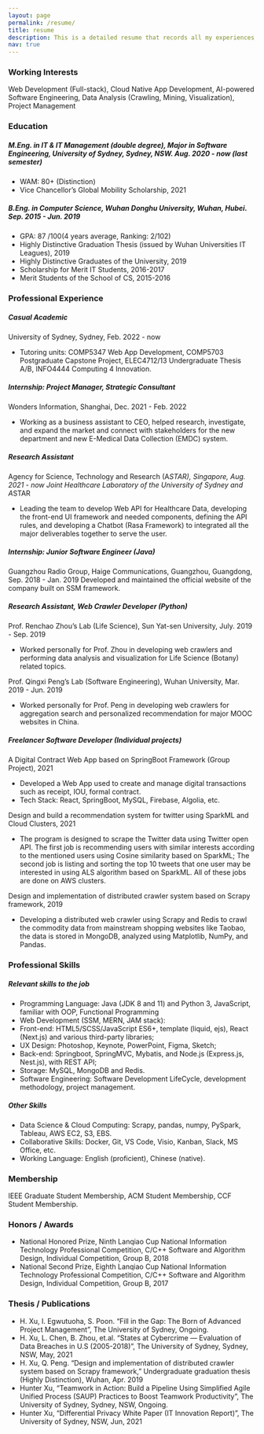 ```yaml
---
layout: page
permalink: /resume/
title: resume
description: This is a detailed resume that records all my experiences, for simplified one, please download the PDF version.
nav: true
---
```


### Working Interests

Web Development (Full-stack), Cloud Native App Development, AI-powered Software Engineering, Data Analysis (Crawling, Mining, Visualization), Project Management

### Education

##### M.Eng. in IT & IT Management (double degree), Major in Software Engineering, University of Sydney, Sydney, NSW. Aug. 2020 - now (last semester)
- WAM: 80+ (Distinction)
- Vice Chancellor’s Global Mobility Scholarship, 2021

##### B.Eng. in Computer Science, Wuhan Donghu University, Wuhan, Hubei. Sep. 2015 - Jun. 2019
- GPA: 87 /100(4 years average, Ranking: 2/102)
- Highly Distinctive Graduation Thesis (issued by Wuhan Universities IT Leagues), 2019
- Highly Distinctive Graduates of the University, 2019
- Scholarship for Merit IT Students, 2016-2017
- Merit Students of the School of CS, 2015-2016

### Professional Experience
##### Casual Academic
University of Sydney, Sydney, Feb. 2022 - now
- Tutoring units: COMP5347 Web App Development, COMP5703 Postgraduate Capstone Project, ELEC4712/13 Undergraduate Thesis A/B, INFO4444 Computing 4 Innovation.

##### Internship: Project Manager, Strategic Consultant
Wonders Information, Shanghai, Dec. 2021 - Feb. 2022
- Working as a business assistant to CEO, helped research, investigate, and expand the market and connect with stakeholders for the new department and new E-Medical Data Collection (EMDC) system. 

##### Research Assistant
Agency for Science, Technology and Research (A*STAR), Singapore, Aug. 2021 - now
Joint Healthcare Laboratory of the University of Sydney and A*STAR
- Leading the team to develop Web API for Healthcare Data, developing the front-end UI framework and needed components, defining the API rules, and developing a Chatbot (Rasa Framework) to integrated all the major deliverables together to serve the user.

##### Internship: Junior Software Engineer (Java)
Guangzhou Radio Group, Haige Communications, Guangzhou, Guangdong, Sep. 2018 - Jan. 2019
Developed and maintained the official website of the company built on SSM framework.

##### Research Assistant, Web Crawler Developer (Python)
Prof. Renchao Zhou’s Lab (Life Science), Sun Yat-sen University, July. 2019 - Sep. 2019
- Worked personally for Prof. Zhou in developing web crawlers and performing data analysis and visualization for Life Science (Botany) related topics.

Prof. Qingxi Peng’s Lab (Software Engineering), Wuhan University, Mar. 2019 - Jun. 2019
- Worked personally for Prof. Peng in developing web crawlers for aggregation search and personalized recommendation for major MOOC websites in China.

##### Freelancer Software Developer (Individual projects)
A Digital Contract Web App based on SpringBoot Framework (Group Project), 2021
- Developed a Web App used to create and manage digital transactions such as receipt, IOU, formal contract.
- Tech Stack: React, SpringBoot, MySQL, Firebase, Algolia, etc.

Design and build a recommendation system for twitter using SparkML and Cloud Clusters, 2021
- The program is designed to scrape the Twitter data using Twitter open API. The first job is recommending users with similar interests according to the mentioned users using Cosine similarity based on SparkML; The second job is listing and sorting the top 10 tweets that one user may be interested in using ALS algorithm based on SparkML. All of these jobs are done on AWS clusters.

Design and implementation of distributed crawler system based on Scrapy framework, 2019
- Developing a distributed web crawler using Scrapy and Redis to crawl the commodity data from mainstream shopping websites like Taobao, the data is stored in MongoDB, analyzed using Matplotlib, NumPy, and Pandas.

### Professional Skills
##### Relevant skills to the job
- Programming Language: Java (JDK 8 and 11) and Python 3, JavaScript, familiar with OOP, Functional Programming
- Web Development (SSM, MERN, JAM stack): 
- Front-end: HTML5/SCSS/JavaScript ES6+, template (liquid, ejs), React (Next.js) and various third-party libraries; 
- UX Design: Photoshop, Keynote, PowerPoint, Figma, Sketch;
- Back-end: Springboot, SpringMVC, Mybatis, and Node.js (Express.js, Nest.js), with REST API; 
- Storage: MySQL, MongoDB and Redis.
- Software Engineering: Software Development LifeCycle, development methodology, project management.

##### Other Skills
- Data Science & Cloud Computing: Scrapy, pandas, numpy, PySpark, Tableau, AWS EC2, S3, EBS.
- Collaborative Skills: Docker, Git, VS Code, Visio, Kanban, Slack, MS Office, etc.
- Working Language: English (proficient), Chinese (native).

### Membership
IEEE Graduate Student Membership, ACM Student Membership, CCF Student Membership.

### Honors / Awards
- National Honored Prize, Ninth Lanqiao Cup National Information Technology Professional Competition, C/C++ Software and Algorithm Design, Individual Competition, Group B, 2018
- National Second Prize, Eighth Lanqiao Cup National Information Technology Professional Competition, C/C++ Software and Algorithm Design, Individual Competition, Group B, 2017

### Thesis / Publications
- H. Xu, I. Egwutuoha, S. Poon. “Fill in the Gap: The Born of Advanced Project Management”, The University of Sydney, Ongoing.
- H. Xu, L. Chen, B. Zhou, et.al. “States at Cybercrime — Evaluation of Data Breaches in U.S (2005-2018)”, The University of Sydney, Sydney, NSW, May, 2021
- H. Xu, Q. Peng. “Design and implementation of distributed crawler system based on Scrapy framework,” Undergraduate graduation thesis (Highly Distinction), Wuhan, Apr. 2019
- Hunter Xu, “Teamwork in Action: Build a Pipeline Using Simplified Agile Unified Process (SAUP) Practices to Boost Teamwork Productivity”, The University of Sydney, Sydney, NSW, Ongoing.
- Hunter Xu, “Differential Privacy White Paper (IT Innovation Report)”, The University of Sydney, NSW, Jun, 2021 